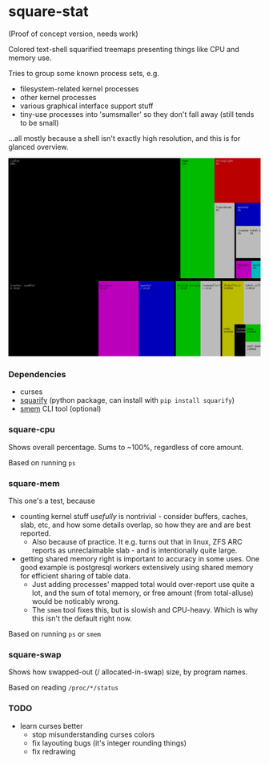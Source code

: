 # square-stat

(Proof of concept version, needs work)

Colored text-shell squarified treemaps presenting things like CPU and memory use.

Tries to group some known process sets, e.g. 
- filesystem-related kernel processes
- other kernel processes
- various graphical interface support stuff 
- tiny-use processes into 'sumsmaller' so they don't fall away (still tends to be small)

...all mostly because a shell isn't exactly high resolution, and this is for glanced overview.

![CPU and memory, split in tmux](/screenshots/squarestuff.png?raw=true)


### Dependencies
- curses
- [squarify](https://github.com/laserson/squarify) (python package, can install with `pip install squarify`)   
- [smem](https://www.selenic.com/smem/) CLI tool (optional)


### square-cpu

Shows overall percentage. Sums to ~100%, regardless of core amount.

Based on running `ps`


### square-mem

This one's a test, because
- counting kernel stuff *usefully* is nontrivial - consider buffers, caches, slab, etc, and how some details overlap, so how they are and are best reported. 
  - Also because of practice.  It e.g. turns out that in linux, ZFS ARC reports as unreclaimable slab - and is intentionally quite large.
- getting shared memory right is important to accuracy in some uses. One good example is postgresql workers extensively using shared memory for efficient sharing of table data. 
  - Just adding processes' mapped total would over-report use quite a lot, and the sum of total memory, or free amount (from total-alluse) would be noticably wrong.
  - The `smem` tool fixes this, but is slowish and CPU-heavy. Which is why this isn't the default right now.

Based on running `ps` or `smem`


### square-swap

Shows how swapped-out (/ allocated-in-swap) size, by program names.

Based on reading `/proc/*/status`


### TODO
- learn curses better
    - stop misunderstanding curses colors
    - fix layouting bugs (it's integer rounding things)
    - fix redrawing


